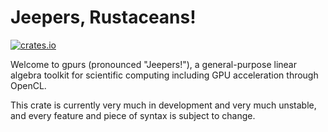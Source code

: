 # Jeepers, Rustaceans!

[![crates.io](https://shields.io/crates/v/gpurs)](https://crates.io/crates/gpurs)

Welcome to gpurs (pronounced "Jeepers!"), a general-purpose linear algebra toolkit for scientific computing including GPU acceleration through OpenCL.

This crate is currently very much in development and very much unstable, and every feature and piece of syntax is subject to change.